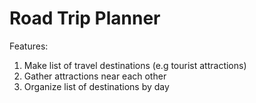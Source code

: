 # Road Trip Planner

Features:
1. Make list of travel destinations (e.g tourist attractions)
2. Gather attractions near each other
3. Organize list of destinations by day